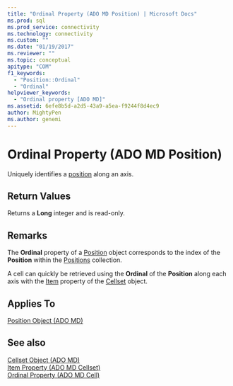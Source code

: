 ```yaml
---
title: "Ordinal Property (ADO MD Position) | Microsoft Docs"
ms.prod: sql
ms.prod_service: connectivity
ms.technology: connectivity
ms.custom: ""
ms.date: "01/19/2017"
ms.reviewer: ""
ms.topic: conceptual
apitype: "COM"
f1_keywords: 
  - "Position::Ordinal"
  - "Ordinal"
helpviewer_keywords: 
  - "Ordinal property [ADO MD]"
ms.assetid: 6efe8b5d-a2d5-43a9-a5ea-f9244f8d4ec9
author: MightyPen
ms.author: genemi
---
```

# Ordinal Property (ADO MD Position)
Uniquely identifies a [position](../../../ado/reference/ado-md-api/position-object-ado-md.md) along an axis.  
  
## Return Values  
 Returns a **Long** integer and is read-only.  
  
## Remarks  
 The **Ordinal** property of a [Position](../../../ado/reference/ado-md-api/position-object-ado-md.md) object corresponds to the index of the **Position** within the [Positions](../../../ado/reference/ado-md-api/positions-collection-ado-md.md) collection.  
  
 A cell can quickly be retrieved using the **Ordinal** of the **Position** along each axis with the [Item](../../../ado/reference/ado-md-api/item-property-ado-md-cellset.md) property of the [Cellset](../../../ado/reference/ado-md-api/cellset-object-ado-md.md) object.  
  
## Applies To  
 [Position Object (ADO MD)](../../../ado/reference/ado-md-api/position-object-ado-md.md)  
  
## See also  
 [Cellset Object (ADO MD)](../../../ado/reference/ado-md-api/cellset-object-ado-md.md)   
 [Item Property (ADO MD Cellset)](../../../ado/reference/ado-md-api/item-property-ado-md-cellset.md)   
 [Ordinal Property (ADO MD Cell)](../../../ado/reference/ado-md-api/ordinal-property-ado-md-cell.md)

